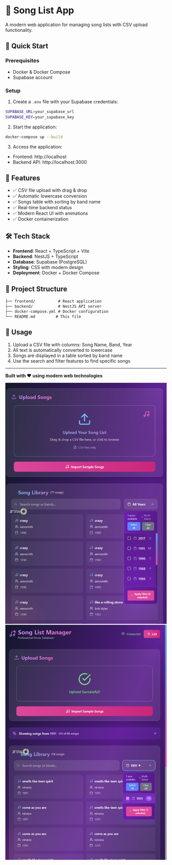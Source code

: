 # 🎵 Song List App

A modern web application for managing song lists with CSV upload functionality.

## 🚀 Quick Start

### Prerequisites
- Docker & Docker Compose
- Supabase account

### Setup
1. Create a `.env` file with your Supabase credentials:
```bash
SUPABASE_URL=your_supabase_url
SUPABASE_KEY=your_supabase_key
```

2. Start the application:
```bash
docker-compose up --build
```

3. Access the application:
- Frontend: http://localhost
- Backend API: http://localhost:3000

## 🎯 Features

- ✅ CSV file upload with drag & drop
- ✅ Automatic lowercase conversion
- ✅ Songs table with sorting by band name
- ✅ Real-time backend status
- ✅ Modern React UI with animations
- ✅ Docker containerization

## 🛠️ Tech Stack

- **Frontend**: React + TypeScript + Vite
- **Backend**: NestJS + TypeScript
- **Database**: Supabase (PostgreSQL)
- **Styling**: CSS with modern design
- **Deployment**: Docker + Docker Compose

## 📁 Project Structure

```
├── frontend/          # React application
├── backend/           # NestJS API server
├── docker-compose.yml # Docker configuration
└── README.md         # This file
```

## 🎵 Usage

1. Upload a CSV file with columns: Song Name, Band, Year
2. All text is automatically converted to lowercase
3. Songs are displayed in a table sorted by band name
4. Use the search and filter features to find specific songs

---

**Built with ❤️ using modern web technologies**


![App Screenshot1](one.png)
![App Screenshot2](two.png)



